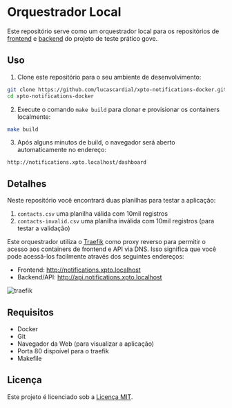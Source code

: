 # Orquestrador Local

Este repositório serve como um orquestrador local para os repositórios de [frontend](https://github.com/lucascardial/xpto-notifications-webapp) e [backend](https://github.com/lucascardial/xpto-notifications-api) do projeto de teste prático gove.

## Uso

1. Clone este repositório para o seu ambiente de desenvolvimento:

```bash
git clone https://github.com/lucascardial/xpto-notifications-docker.git
cd xpto-notifications-docker
```

2. Execute o comando `make build` para clonar e provisionar os containers localmente:

```bash
make build
```

3. Após alguns minutos de build, o navegador será aberto automaticamente no endereço:

```
http://notifications.xpto.localhost/dashboard
```

## Detalhes

Neste repositório você encontrará duas planilhas para testar a aplicação:

1. `contacts.csv` uma planilha válida com 10mil registros
2. `contacts-invalid.csv` uma planilha inválida com 10mil registros (para testar a validação)  

Este orquestrador utiliza o [Traefik](https://doc.traefik.io/traefik/) como proxy reverso para permitir o acesso aos containers de frontend e API via DNS. Isso significa que você pode acessá-los facilmente através dos seguintes endereços:

- Frontend: http://notifications.xpto.localhost
- Backend/API: http://api.notifications.xpto.localhost

![traefik](https://4057985046-files.gitbook.io/~/files/v0/b/gitbook-x-prod.appspot.com/o/spaces%2F-MhuHu35r-jv6X4gG8MQ%2Fuploads%2FCFOkzlFh23IMYvSkSoe6%2Ftraefik-logo.jpg?alt=media&token=33c6b6a6-fb44-4b89-bce3-1c13ee62d0ce)

## Requisitos

- Docker
- Git
- Navegador da Web (para visualizar a aplicação)
- Porta 80 dispoível para o traefik
- Makefile

## Licença

Este projeto é licenciado sob a [Licença MIT](https://pt.wikipedia.org/wiki/Licen%C3%A7a_MIT).
